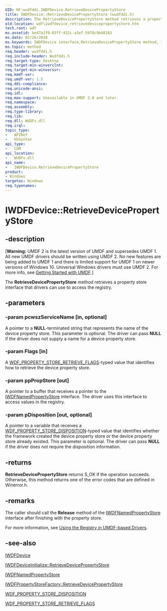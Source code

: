 ```yaml
---
UID: NF:wudfddi.IWDFDevice.RetrieveDevicePropertyStore
title: IWDFDevice::RetrieveDevicePropertyStore (wudfddi.h)
description: The RetrieveDevicePropertyStore method retrieves a property store interface that drivers can use to access the registry.
old-location: wdf\iwdfdevice_retrievedevicepropertystore.htm
tech.root: wdf
ms.assetid: be47a1f0-03ff-432c-a3ef-5978c9b48183
ms.date: 02/26/2018
ms.keywords: IWDFDevice interface,RetrieveDevicePropertyStore method, IWDFDevice.RetrieveDevicePropertyStore, IWDFDevice::RetrieveDevicePropertyStore, RetrieveDevicePropertyStore, RetrieveDevicePropertyStore method, RetrieveDevicePropertyStore method,IWDFDevice interface, UMDFDeviceObjectRef_daa1a135-2ca7-4d59-92b0-b44c917af73d.xml, umdf.iwdfdevice_retrievedevicepropertystore, wdf.iwdfdevice_retrievedevicepropertystore, wudfddi/IWDFDevice::RetrieveDevicePropertyStore
ms.topic: method
req.header: wudfddi.h
req.include-header: Wudfddi.h
req.target-type: Desktop
req.target-min-winverclnt: 
req.target-min-winversvr: 
req.kmdf-ver: 
req.umdf-ver: 1.5
req.ddi-compliance: 
req.unicode-ansi: 
req.idl: 
req.max-support: Unavailable in UMDF 2.0 and later.
req.namespace: 
req.assembly: 
req.type-library: 
req.lib: 
req.dll: WUDFx.dll
req.irql: 
topic_type:
-	APIRef
-	kbSyntax
api_type:
-	COM
api_location:
-	WUDFx.dll
api_name:
-	IWDFDevice.RetrieveDevicePropertyStore
product:
- Windows
targetos: Windows
req.typenames: 
---
```


# IWDFDevice::RetrieveDevicePropertyStore


## -description


<p class="CCE_Message">[<b>Warning:</b> UMDF 2 is the latest version of UMDF and supersedes UMDF 1.  All new UMDF drivers should be written using UMDF 2.  No new features are being added to UMDF 1 and there is limited support for UMDF 1 on newer versions of Windows 10.  Universal Windows drivers must use UMDF 2.  For more info, see <a href="https://docs.microsoft.com/windows-hardware/drivers/wdf/getting-started-with-umdf-version-2">Getting Started with UMDF</a>.]

The <b>RetrieveDevicePropertyStore</b> method retrieves a property store interface that drivers can use to access the registry.


## -parameters




### -param pcwszServiceName [in, optional]

A pointer to a <b>NULL</b>-terminated string that represents the name of the device property store. This parameter is optional. The driver can pass <b>NULL</b> if the driver does not supply a name for a device property store. 


### -param Flags [in]

A <a href="https://msdn.microsoft.com/library/windows/hardware/ff561449">WDF_PROPERTY_STORE_RETRIEVE_FLAGS</a>-typed value that identifies how to retrieve the device property store. 


### -param ppPropStore [out]

A pointer to a buffer that receives a pointer to the <a href="https://msdn.microsoft.com/library/windows/hardware/ff560164">IWDFNamedPropertyStore</a> interface. The driver uses this interface to access values in the registry.


### -param pDisposition [out, optional]

A pointer to a variable that receives a <a href="https://msdn.microsoft.com/library/windows/hardware/ff561440">WDF_PROPERTY_STORE_DISPOSITION</a>-typed value that identifies whether the framework created the device property store or the device property store already existed. This parameter is optional. The driver can pass <b>NULL</b> if the driver does not require the disposition information. 


## -returns



<b>RetrieveDevicePropertyStore</b> returns S_OK if the operation succeeds. Otherwise, this method returns one of the error codes that are defined in Winerror.h.




## -remarks



The caller should call the <b>Release</b> method of the <a href="https://msdn.microsoft.com/library/windows/hardware/ff560164">IWDFNamedPropertyStore</a> interface after finishing with the property store. 

For more information, see <a href="https://docs.microsoft.com/windows-hardware/drivers/wdf/using-the-registry-in-umdf-1-x-drivers">Using the Registry in UMDF-based Drivers</a>.




## -see-also




<a href="https://msdn.microsoft.com/library/windows/hardware/ff556917">IWDFDevice</a>



<a href="https://msdn.microsoft.com/library/windows/hardware/ff556982">IWDFDeviceInitialize::RetrieveDevicePropertyStore</a>



<a href="https://msdn.microsoft.com/library/windows/hardware/ff560164">IWDFNamedPropertyStore</a>



<a href="https://msdn.microsoft.com/library/windows/hardware/ff560228">IWDFPropertyStoreFactory::RetrieveDevicePropertyStore</a>



<a href="https://msdn.microsoft.com/library/windows/hardware/ff561440">WDF_PROPERTY_STORE_DISPOSITION</a>



<a href="https://msdn.microsoft.com/library/windows/hardware/ff561449">WDF_PROPERTY_STORE_RETRIEVE_FLAGS</a>
 

 

